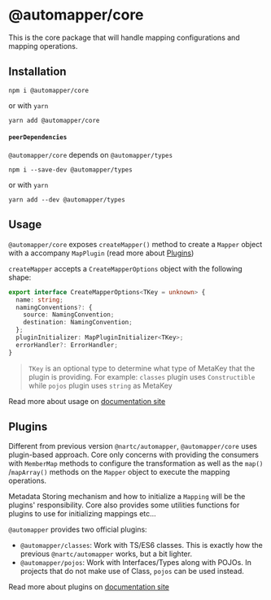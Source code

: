 # @automapper/core

This is the core package that will handle mapping configurations and mapping operations.

## Installation

```shell
npm i @automapper/core
```

or with `yarn`

```shell
yarn add @automapper/core
```

#### `peerDependencies`

`@automapper/core` depends on `@automapper/types`

```shell
npm i --save-dev @automapper/types
```

or with `yarn`

```shell
yarn add --dev @automapper/types
```

## Usage

`@automapper/core` exposes `createMapper()` method to create a `Mapper` object with a accompany `MapPlugin` (read more
about [Plugins](#Plugins))

`createMapper` accepts a `CreateMapperOptions` object with the following shape:

```ts
export interface CreateMapperOptions<TKey = unknown> {
  name: string;
  namingConventions?: {
    source: NamingConvention;
    destination: NamingConvention;
  };
  pluginInitializer: MapPluginInitializer<TKey>;
  errorHandler?: ErrorHandler;
}
```

> `TKey` is an optional type to determine what type of MetaKey that the plugin is providing. For example: `classes` plugin uses `Constructible` while `pojos` plugin uses `string` as MetaKey

[comment]: <> (TODO: update docs)
Read more about usage on [documentation site]()

## Plugins

Different from previous version `@nartc/automapper`, `@automapper/core` uses plugin-based approach. Core only concerns
with providing the consumers with `MemberMap` methods to configure the transformation as well as the `map()`
/`mapArray()` methods on the `Mapper` object to execute the mapping operations.

Metadata Storing mechanism and how to initialize a `Mapping` will be the plugins' responsibility. Core also provides
some utilities functions for plugins to use for initializing mappings etc...

`@automapper` provides two official plugins:

- `@automapper/classes`: Work with TS/ES6 classes. This is exactly how the previous `@nartc/automapper` works, but a bit
  lighter.
- `@automapper/pojos`: Work with Interfaces/Types along with POJOs. In projects that do not make use of Class, `pojos`
  can be used instead.

[comment]: <> (TODO: update docs)
Read more about plugins on [documentation site]()
